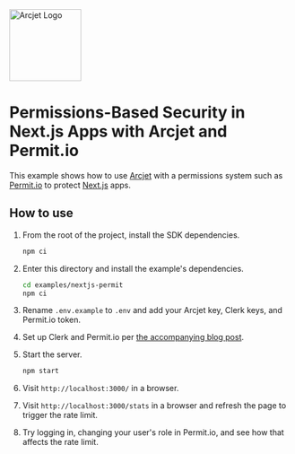 <a href="https://arcjet.com" target="_arcjet-home">
  <picture>
    <source media="(prefers-color-scheme: dark)" srcset="https://arcjet.com/logo/arcjet-dark-lockup-voyage-horizontal.svg">
    <img src="https://arcjet.com/logo/arcjet-light-lockup-voyage-horizontal.svg" alt="Arcjet Logo" height="128" width="auto">
  </picture>
</a>

# Permissions-Based Security in Next.js Apps with Arcjet and Permit.io

This example shows how to use [Arcjet](https://arcjet.com/) with a permissions system such as [Permit.io](https://www.permit.io/) to protect [Next.js](https://nextjs.org/) apps.

## How to use

1. From the root of the project, install the SDK dependencies.

   ```bash
   npm ci
   ```

2. Enter this directory and install the example's dependencies.

   ```bash
   cd examples/nextjs-permit
   npm ci
   ```

3. Rename `.env.example` to `.env` and add your Arcjet key, Clerk keys, and Permit.io token.

4. Set up Clerk and Permit.io per [the accompanying blog post](https://blog.arcjet.com/permissions-based-security-in-nextjs-with-arcjet-and-permitio/).

4. Start the server.

   ```bash
   npm start
   ```

5. Visit `http://localhost:3000/` in a browser.

6. Visit `http://localhost:3000/stats` in a browser and refresh the page to trigger the rate limit.

7. Try logging in, changing your user's role in Permit.io, and see how that affects the rate limit.
